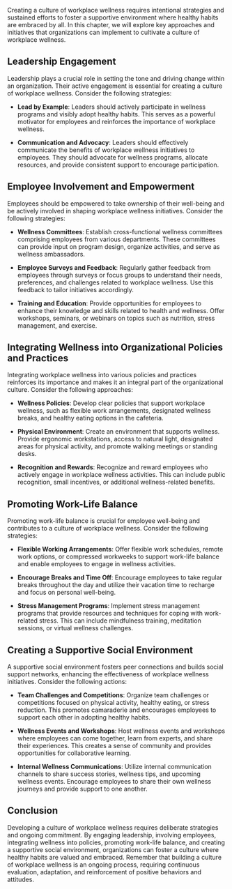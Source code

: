 
Creating a culture of workplace wellness requires intentional strategies and sustained efforts to foster a supportive environment where healthy habits are embraced by all. In this chapter, we will explore key approaches and initiatives that organizations can implement to cultivate a culture of workplace wellness.

**Leadership Engagement**
-------------------------

Leadership plays a crucial role in setting the tone and driving change within an organization. Their active engagement is essential for creating a culture of workplace wellness. Consider the following strategies:

* **Lead by Example**: Leaders should actively participate in wellness programs and visibly adopt healthy habits. This serves as a powerful motivator for employees and reinforces the importance of workplace wellness.

* **Communication and Advocacy**: Leaders should effectively communicate the benefits of workplace wellness initiatives to employees. They should advocate for wellness programs, allocate resources, and provide consistent support to encourage participation.

**Employee Involvement and Empowerment**
----------------------------------------

Employees should be empowered to take ownership of their well-being and be actively involved in shaping workplace wellness initiatives. Consider the following strategies:

* **Wellness Committees**: Establish cross-functional wellness committees comprising employees from various departments. These committees can provide input on program design, organize activities, and serve as wellness ambassadors.

* **Employee Surveys and Feedback**: Regularly gather feedback from employees through surveys or focus groups to understand their needs, preferences, and challenges related to workplace wellness. Use this feedback to tailor initiatives accordingly.

* **Training and Education**: Provide opportunities for employees to enhance their knowledge and skills related to health and wellness. Offer workshops, seminars, or webinars on topics such as nutrition, stress management, and exercise.

**Integrating Wellness into Organizational Policies and Practices**
-------------------------------------------------------------------

Integrating workplace wellness into various policies and practices reinforces its importance and makes it an integral part of the organizational culture. Consider the following approaches:

* **Wellness Policies**: Develop clear policies that support workplace wellness, such as flexible work arrangements, designated wellness breaks, and healthy eating options in the cafeteria.

* **Physical Environment**: Create an environment that supports wellness. Provide ergonomic workstations, access to natural light, designated areas for physical activity, and promote walking meetings or standing desks.

* **Recognition and Rewards**: Recognize and reward employees who actively engage in workplace wellness activities. This can include public recognition, small incentives, or additional wellness-related benefits.

**Promoting Work-Life Balance**
-------------------------------

Promoting work-life balance is crucial for employee well-being and contributes to a culture of workplace wellness. Consider the following strategies:

* **Flexible Working Arrangements**: Offer flexible work schedules, remote work options, or compressed workweeks to support work-life balance and enable employees to engage in wellness activities.

* **Encourage Breaks and Time Off**: Encourage employees to take regular breaks throughout the day and utilize their vacation time to recharge and focus on personal well-being.

* **Stress Management Programs**: Implement stress management programs that provide resources and techniques for coping with work-related stress. This can include mindfulness training, meditation sessions, or virtual wellness challenges.

**Creating a Supportive Social Environment**
--------------------------------------------

A supportive social environment fosters peer connections and builds social support networks, enhancing the effectiveness of workplace wellness initiatives. Consider the following actions:

* **Team Challenges and Competitions**: Organize team challenges or competitions focused on physical activity, healthy eating, or stress reduction. This promotes camaraderie and encourages employees to support each other in adopting healthy habits.

* **Wellness Events and Workshops**: Host wellness events and workshops where employees can come together, learn from experts, and share their experiences. This creates a sense of community and provides opportunities for collaborative learning.

* **Internal Wellness Communications**: Utilize internal communication channels to share success stories, wellness tips, and upcoming wellness events. Encourage employees to share their own wellness journeys and provide support to one another.

**Conclusion**
--------------

Developing a culture of workplace wellness requires deliberate strategies and ongoing commitment. By engaging leadership, involving employees, integrating wellness into policies, promoting work-life balance, and creating a supportive social environment, organizations can foster a culture where healthy habits are valued and embraced. Remember that building a culture of workplace wellness is an ongoing process, requiring continuous evaluation, adaptation, and reinforcement of positive behaviors and attitudes.
